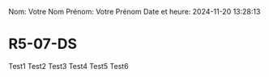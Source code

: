 Nom: Votre Nom
Prénom: Votre Prénom
Date et heure: 2024-11-20 13:28:13

# R5-07-DS
Test1
Test2
Test3
Test4
Test5
Test6